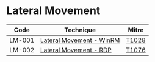 # Lateral Movement

|Code     |Technique               |Mitre     |
|---------|------------------------|----------|
|LM-001   |[Lateral Movement - WinRM](https://pentestlab.blog/2018/05/15/lateral-movement-winrm/)|[T1028](https://attack.mitre.org/techniques/T1028/)|
|LM-002   |[Lateral Movement - RDP](https://pentestlab.blog/2018/04/24/lateral-movement-rdp/)|[T1076](https://attack.mitre.org/techniques/T1076/)|
